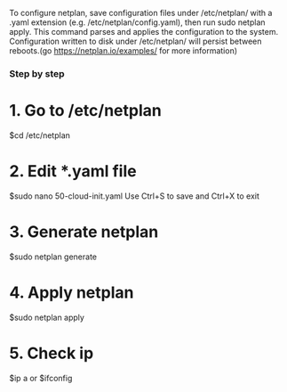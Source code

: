 To configure netplan, save configuration files under /etc/netplan/ with a .yaml extension (e.g. /etc/netplan/config.yaml), then run sudo netplan apply. This command parses and applies the configuration to the system. Configuration written to disk under /etc/netplan/ will persist between reboots.(go https://netplan.io/examples/ for more information)
### Step by step
# 1. Go to /etc/netplan
$cd /etc/netplan
# 2. Edit *.yaml file
$sudo nano 50-cloud-init.yaml
Use Ctrl+S to save and Ctrl+X to exit
# 3. Generate netplan
$sudo netplan generate
# 4. Apply netplan
$sudo netplan apply
# 5. Check ip
$ip a
or
$ifconfig